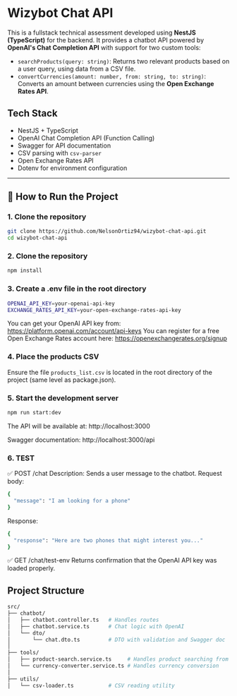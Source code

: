 # Wizybot Chat API

This is a fullstack technical assessment developed using **NestJS (TypeScript)** for the backend. It provides a chatbot API powered by **OpenAI's Chat Completion API** with support for two custom tools:

- `searchProducts(query: string)`: Returns two relevant products based on a user query, using data from a CSV file.
- `convertCurrencies(amount: number, from: string, to: string)`: Converts an amount between currencies using the **Open Exchange Rates API**.

## Tech Stack

- NestJS + TypeScript
- OpenAI Chat Completion API (Function Calling)
- Swagger for API documentation
- CSV parsing with `csv-parser`
- Open Exchange Rates API
- Dotenv for environment configuration

---

## 🚀 How to Run the Project

### 1. Clone the repository

```bash
git clone https://github.com/NelsonOrtiz94/wizybot-chat-api.git
cd wizybot-chat-api
```

### 2. Clone the repository

```bash
npm install
```

### 3. Create a .env file in the root directory

```bash
OPENAI_API_KEY=your-openai-api-key
EXCHANGE_RATES_API_KEY=your-open-exchange-rates-api-key
```
You can get your OpenAI API key from: https://platform.openai.com/account/api-keys
You can register for a free Open Exchange Rates account here: https://openexchangerates.org/signup

### 4. Place the products CSV

Ensure the file `products_list.csv` is located in the root directory of the project (same level as package.json).

### 5. Start the development server

```bash
npm run start:dev
```

The API will be available at:
http://localhost:3000

Swagger documentation:
http://localhost:3000/api

### 6. TEST

✅ POST /chat
Description: Sends a user message to the chatbot.
Request body:

```bash
{
  "message": "I am looking for a phone"
}
```

Response:

```bash
{
  "response": "Here are two phones that might interest you..."
}
```

✅ GET /chat/test-env
Returns confirmation that the OpenAI API key was loaded properly.


## Project Structure

```bash
src/
├── chatbot/
│   ├── chatbot.controller.ts   # Handles routes
│   ├── chatbot.service.ts      # Chat logic with OpenAI
│   └── dto/
│       └── chat.dto.ts         # DTO with validation and Swagger doc
│
├── tools/
│   ├── product-search.service.ts     # Handles product searching from CSV
│   └── currency-converter.service.ts # Handles currency conversion
│
├── utils/
│   └── csv-loader.ts           # CSV reading utility
```

